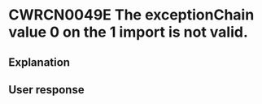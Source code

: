 # CWRCN0049E The exceptionChain value 0 on the 1 import is not valid.

## Explanation

## User response